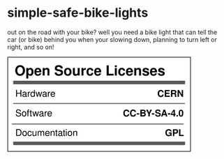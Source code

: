 # simple-safe-bike-lights
out on the road with your bike? well you need a bike light that can tell the car (or bike) behind you when your slowing down, planning to turn left or right, and so on!

![Open Source Licenses "Facts"](https://raw.githubusercontent.com/ICantMakeThings/simple-safe-bike-lights/0f8f5638057862b20c6a1c7e539cbdba2ab69a75/oshw_facts.svg)
